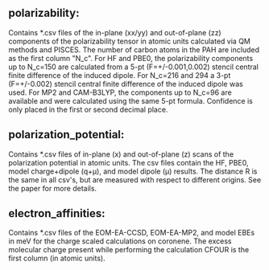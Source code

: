 ## polarizability:
Contains *.csv files of the in-plane (xx/yy) and out-of-plane (zz) components of the polarizability tensor in atomic units calculated via QM methods and PISCES.
The number of carbon atoms in the PAH are included as the first column "N_c".
For HF and PBE0, the polarizability components up to N_c=150 are calculated from a 5-pt (F=+/-0.001,0.002) stencil central finite difference of the induced dipole.
For N_c=216 and 294 a 3-pt (F=+/-0.002) stencil central finite difference of the induced dipole was used. 
For MP2 and CAM-B3LYP, the components up to N_c=96 are available and were calculated using the same 5-pt formula.
Confidence is only placed in the first or second decimal place. 


## polarization_potential: 
Contains *.csv files of in-plane (x) and out-of-plane (z) scans of the polarization potential in atomic units.
The csv files contain the HF, PBE0, model charge+dipole (q+µ), and model dipole (µ) results. 
The distance R is the same in all csv's, but are measured with respect to different origins. 
See the paper for more details. 

## electron_affinities:
Contains *.csv files of the EOM-EA-CCSD, EOM-EA-MP2, and model EBEs in meV for the charge scaled calculations on coronene. 
The excess molecular charge present while performing the calculation CFOUR is the first column (in atomic units).

